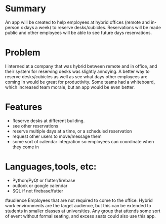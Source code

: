 # Summary
An app will be created to help employees at hybrid offices (remote and in-person x days a week) to reserve desks/cubicles. Reservations will be made public and other employees will be able to see future days reservations.

# Problem
I interned at a company that was hybrid between remote and in office, and their system for reserving desks was slightly annoying. A better way to reserve desks/cubicles as well as see what days other employees are coming in would be great for productivity. Some teams had a whiteboard, which increased team morale, but an app would be even better.

# Features
- Reserve desks at different building.
- see other reservations
- reserve multiple days at a time, or a scheduled reservation
- request other users to move/message them
- some sort of calendar integration so employees can coordinate when they come in

# Languages,tools, etc:
- Python/PyQt or flutter/firebase
- outlook or google calendar
- SQL if not firebase/futter

#audience
Employees that are not required to come to the office. Hybrid work environments are the target audience, but this can be extended to students in smaller classes at universities. Any group that attends some sort of event without formal seating, and excess seats could also use this app. 
